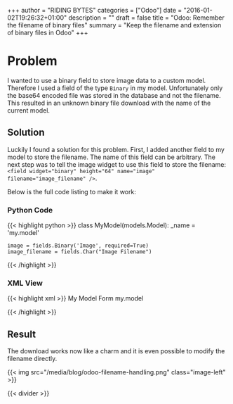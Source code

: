 +++
author = "RIDING BYTES"
categories = ["Odoo"]
date = "2016-01-02T19:26:32+01:00"
description = ""
draft = false
title = "Odoo: Remember the filename of binary files"
summary = "Keep the filename and extension of binary files in Odoo"
+++

# Problem

I wanted to use a binary field to store image data to a custom model.
Therefore I used a field of the type `Binary` in my model. Unfortunately only
the base64 encoded file was stored in the database and not the filename. This
resulted in an unknown binary file download with the name of the current model.

<!--more-->

## Solution

Luckily I found a solution for this problem. First, I added another field to my
model to store the filename. The name of this field can be arbitrary.
The next step was to tell the image widget to use this field to store the filename:
`<field widget="binary" height="64" name="image" filename="image_filename" />`.

Below is the full code listing to make it work:

### Python Code

{{< highlight python >}}
class MyModel(models.Model):
    _name = 'my.model'

    image = fields.Binary('Image', required=True)
    image_filename = fields.Char("Image Filename")
{{< /highlight >}}


### XML View

{{< highlight xml >}}
<record id="view_form_my_model" model="ir.ui.view">
  <field name="name">My Model Form</field>
  <field name="model">my.model</field>
  <field name="arch" type="xml">
    <form>
      <sheet>
        <group name="group_top">
          <group name="group_left">
            <field name="image_filename" invisible="0"/>
            <field widget="binary" height="64" name="image" filename="image_filename" />
          </group>
          <group name="group_right">
          </group>
        </group>
      </sheet>
    </form>
  </field>
</record>
{{< /highlight >}}


## Result

The download works now like a charm and it is even possible to modify the
filename directly.

{{< img src="/media/blog/odoo-filename-handling.png" class="image-left" >}}

{{< divider >}}
